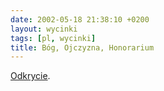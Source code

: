```yaml
---
date: 2002-05-18 21:38:10 +0200
layout: wycinki
tags: [pl, wycinki]
title: Bóg, Ojczyzna, Honorarium
---
```


[Odkrycie](http://nowypompon.pl/ 'Nowy Pompon').
